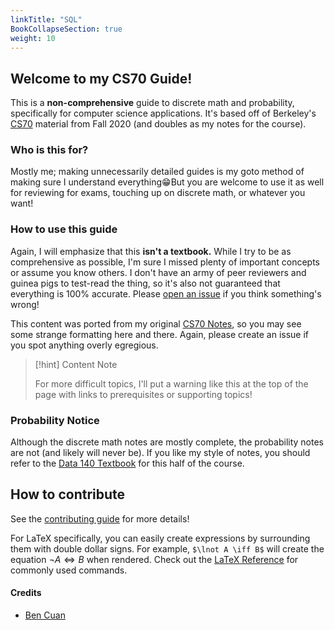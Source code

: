 ```yaml
---
linkTitle: "SQL"
BookCollapseSection: true
weight: 10
---
```


## Welcome to my CS70 Guide!

This is a **non-comprehensive** guide to discrete math and probability, specifically for computer science applications. It's based off of Berkeley's [CS70](https://www.eecs70.org/) material from Fall 2020 (and doubles as my notes for the course).

### Who is this for?

Mostly me; making unnecessarily detailed guides is my goto method of making sure I understand everything😁But you are welcome to use it as well for reviewing for exams, touching up on discrete math, or whatever you want!

### How to use this guide

Again, I will emphasize that this **isn't a textbook.** While I try to be as comprehensive as possible, I'm sure I missed plenty of important concepts or assume you know others. I don't have an army of peer reviewers and guinea pigs to test-read the thing, so it's also not guaranteed that everything is 100% accurate. Please [open an issue](https://github.com/64bitpandas/cs70-notes/issues) if you think something's wrong!

This content was ported from my original [CS70 Notes](https://cs70.bencuan.me), so you may see some strange formatting here and there. Again, please create an issue if you spot anything overly egregious.


> [!hint] Content Note
>
> For more difficult topics, I'll put a warning like this at the top of the page with links to prerequisites or supporting topics!

### Probability Notice

Although the discrete math notes are mostly complete, the probability notes are not (and likely will never be). If you like my style of notes, you should refer to the [Data 140 Textbook](https://prob140.org/textbook/content/README.html) for this half of the course.

## How to contribute

See the [contributing guide](/contributing) for more details!

For LaTeX specifically, you can easily create expressions by surrounding them with double dollar signs. For example, `$\lnot A \iff B$` will create the equation $\lnot A \iff B$ when rendered. Check out the [LaTeX Reference](/cs70/latex-reference.md) for commonly used commands.

#### Credits

* [Ben Cuan](https://github.com/64bitpandas)
